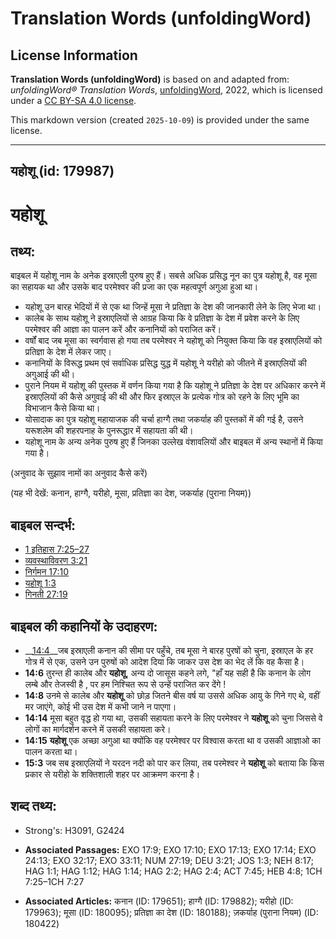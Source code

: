 # Translation Words (unfoldingWord)

## License Information

**Translation Words (unfoldingWord)** is based on and adapted from: _unfoldingWord® Translation Words_, [unfoldingWord](https://unfoldingword.org/utw), 2022, which is licensed under a [CC BY-SA 4.0 license](https://creativecommons.org/licenses/by-sa/4.0/legalcode.en).

This markdown version (created `2025-10-09`) is provided under the same license.



--------------------------------

## यहोशू (id: 179987)

यहोशू
=====

तथ्य:
-----

बाइबल में यहोशू नाम के अनेक इस्राएली पुरुष हुए हैं। सबसे अधिक प्रसिद्ध नून का पुत्र यहोशू है, वह मूसा का सहायक था और उसके बाद परमेश्वर की प्रजा का एक महत्वपूर्ण अगुआ हुआ था।

* यहोशू उन बारह भेदियों में से एक था जिन्हें मूसा ने प्रतिज्ञा के देश की जानकारी लेने के लिए भेजा था।
* कालेब के साथ यहोशू ने इस्राएलियों से आग्रह किया कि वे प्रतिज्ञा के देश में प्रवेश करने के लिए परमेश्वर की आज्ञा का पालन करें और कनानियों को पराजित करें।
* वर्षों बाद जब मूसा का स्वर्गवास हो गया तब परमेश्वर ने यहोशू को नियुक्त किया कि वह इस्राएलियों को प्रतिज्ञा के देश में लेकर जाए।
* कनानियों के विरूद्ध प्रथम एवं सर्वाधिक प्रसिद्ध युद्ध में यहोशू ने यरीहो को जीतने में इस्राएलियों की अगुआई की थी।
* पुराने नियम में यहोशू की पुस्तक में वर्णन किया गया है कि यहोशू ने प्रतिज्ञा के देश पर अधिकार करने में इस्राएलियों की कैसे अगुवाई की थी और फिर इस्राएल के प्रत्येक गोत्र को रहने के लिए भूमि का विभाजान कैसे किया था।
* योसादाक का पुत्र यहोशू महायाजक की चर्चा हाग्गै तथा जकर्याह की पुस्तकों में की गई है, उसने यरूशलेम की शहरपनाह के पुनरूद्धार में सहायता की थी।
* यहोशू नाम के अन्य अनेक पुरुष हुए हैं जिनका उल्लेख वंशावलियों और बाइबल में अन्य स्थानों में किया गया है।

(अनुवाद के सुझाव नामों का अनुवाद कैसे करें)

(यह भी देखें: कनान, हाग्गै, यरीहो, मूसा, प्रतिज्ञा का देश, जकर्याह (पुराना नियम))

बाइबल सन्दर्भ:
--------------

* [1 इतिहास 7:25–27](https://ref.ly/1Chr0:0)
* [व्यवस्थाविवरण 3:21](https://ref.ly/Deut3:21)
* [निर्गमन 17:10](https://ref.ly/Exod17:10)
* [यहोशू 1:3](https://ref.ly/Josh1:3)
* [गिनती 27:19](https://ref.ly/Num27:19)

बाइबल की कहानियों के उदाहरण:
----------------------------

* \_\_[14:4](rc://*/tn/help/obs/14/04)\_\_जब इस्राएली कनान की सीमा पर पहुँचे, तब मूसा ने बारह पुरषों को चुना, इस्राएल के हर गोत्र में से एक, उसने उन पुरुषों को आदेश दिया कि जाकर उस देश का भेद लें कि वह कैसा है।
* **14:6** तुरन्त ही कालेब और **यहोशू**, अन्य दो जासूस कहने लगे, "हाँ यह सही है कि कनान के लोग लम्बे और तेजस्वी है , पर हम निश्चित रूप से उन्हें पराजित कर देंगे !
* **14:8** उनमे से कालेब और **यहोशू** को छोड़ जितने बीस वर्ष या उससे अधिक आयु के गिने गए थे, वहीं मर जाएंगे, कोई भी उस देश में कभी जाने न पाएगा।
* **14:14** मूसा बहुत वृद्ध हो गया था, उसकी सहायता करने के लिए परमेश्वर ने **यहोशू** को चुना जिससे वे लोगों का मार्गदर्शन करने में उसकी सहायता करे।
* **14:15** **यहोशू** एक अच्छा अगुआ था क्योंकि वह परमेश्वर पर विश्वास करता था व उसकी आज्ञाओ का पालन करता था।
* **15:3** जब सब इस्राएलियों ने यरदन नदी को पार कर लिया, तब परमेश्वर ने **यहोशू** को बताया कि किस प्रकार से यरीहो के शक्तिशाली शहर पर आक्रमण करना है।

शब्द तथ्य:
----------

* Strong's: H3091, G2424

* **Associated Passages:** EXO 17:9; EXO 17:10; EXO 17:13; EXO 17:14; EXO 24:13; EXO 32:17; EXO 33:11; NUM 27:19; DEU 3:21; JOS 1:3; NEH 8:17; HAG 1:1; HAG 1:12; HAG 1:14; HAG 2:2; HAG 2:4; ACT 7:45; HEB 4:8; 1CH 7:25–1CH 7:27
* **Associated Articles:** कनान (ID: 179651); हाग्गै (ID: 179882); यरीहो (ID: 179963); मूसा (ID: 180095); प्रतिज्ञा का देश (ID: 180188); ज़कर्याह (पुराना नियम) (ID: 180422)

